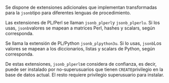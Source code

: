 Se dispone de extensiones adicionales que implementan transformadas para la  `jsonb`tipo para diferentes lenguas de procedimiento.

Las extensiones de PL/Perl se llaman  `jsonb_plperl`y `jsonb_plperlu`. Si los usas,  `jsonb`valores se mapean a matrices Perl, hashes y scalars, según corresponda.

Se llama la extensión de PL/Python `jsonb_plpython3u`. Si lo usas,  `jsonb`Los valores se mapean a los diccionarios, listas y scalars de Python, según corresponda.

De estas extensiones,  `jsonb_plperl`se considera de confianza, es decir, puede ser instalado por no-superusuarios que tienen  `CREATE`privilegio en la base de datos actual. El resto requiere privilegio superusuario para instalar.